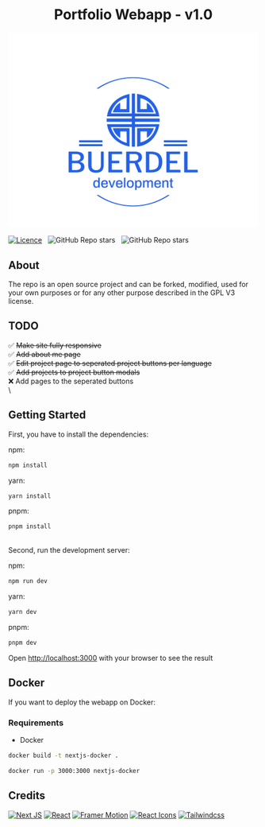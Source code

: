 <h1 align="center">
    Portfolio Webapp - v1.0
</h1>
<div align="center">
    <img src="./public/images/logo-no-background.svg"/>
</div>

[![Licence](https://img.shields.io/badge/License-GPL%20v3-blue.svg?color=blue&style=for-the-badge)](./LICENSE) &nbsp;
![GitHub Repo stars](https://img.shields.io/github/stars/LostWhiteHat/portfolio?color=red&logo=github&style=for-the-badge) &nbsp;
![GitHub Repo stars](https://img.shields.io/github/forks/LostWhiteHat/portfolio?color=red&logo=github&style=for-the-badge) &nbsp;


## About
The repo is an open source project and can be forked, modified, used for your own purposes or for any other purpose described in the GPL V3 license.


## TODO
✅ ~~Make site fully responsive~~\
✅ ~~Add about me page~~\
✅ ~~Edit project page to seperated project buttons per language~~\
✅ ~~Add projects to project button modals~~\
❌ Add pages to the seperated buttons\
\
## Getting Started

First, you have to install the dependencies:

npm:
```bash
npm install
```
yarn:
```bash
yarn install
```
pnpm:
```bash
pnpm install
```
\
Second, run the development server:

npm:
```bash
npm run dev
```
yarn:
```bash
yarn dev
```
pnpm:
```bash
pnpm dev
```

Open [http://localhost:3000](http://localhost:3000) with your browser to see the result

## Docker
If you want to deploy the webapp on Docker:

### Requirements

- Docker


```bash
docker build -t nextjs-docker .
```

```bash
docker run -p 3000:3000 nextjs-docker
```

## Credits
[![Next JS](https://img.shields.io/badge/Next-black?style=for-the-badge&logo=next.js&logoColor=white)](https://github.com/vercel/next.js/)
[![React](https://img.shields.io/badge/react-%2320232a.svg?style=for-the-badge&logo=react&logoColor=%2361DAFB)](https://github.com/facebook/react)
[![Framer Motion](https://img.shields.io/badge/Framer-black?style=for-the-badge&logo=framer&logoColor=white)](https://github.com/framer/motion)
[![React Icons](https://img.shields.io/badge/React%20Icons-red?style=for-the-badge&logo=react&logoColor=black)](https://github.com/react-icons/react-icons)
[![Tailwindcss](https://img.shields.io/badge/Tailwindcss-blue?style=for-the-badge&logo=tailwindcss&logoColor=marine)](https://github.com/tailwindlabs/tailwindcss)
